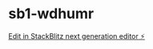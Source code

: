 # sb1-wdhumr

[Edit in StackBlitz next generation editor ⚡️](https://stackblitz.com/~/github.com/QwabenaOwusu/sb1-wdhumr)